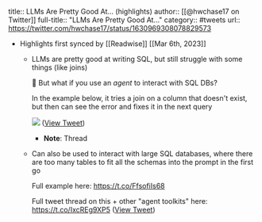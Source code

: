 title:: LLMs Are Pretty Good At... (highlights)
author:: [[@hwchase17 on Twitter]]
full-title:: "LLMs Are Pretty Good At..."
category:: #tweets
url:: https://twitter.com/hwchase17/status/1630969308078829573

- Highlights first synced by [[Readwise]] [[Mar 6th, 2023]]
	- LLMs are pretty good at writing SQL, but still struggle with some things (like joins)
	  
	  🤯 But what if you use an *agent* to interact with SQL DBs?
	  
	  In the example below, it tries a join on a column that doesn't exist, but then can see the error and fixes it in the next query 
	  
	  ![](https://pbs.twimg.com/media/FqJdcwRacAAcpDF.jpg) ([View Tweet](https://twitter.com/hwchase17/status/1630969308078829573))
		- **Note**: Thread
	- Can also be used to interact with large SQL databases, where there are too many tables to fit all the schemas into the prompt in the first go
	  
	  Full example here: https://t.co/FfsofiIs68
	  
	  Full tweet thread on this + other "agent toolkits" here: https://t.co/IxcREg9XP5 ([View Tweet](https://twitter.com/hwchase17/status/1630969311002238977))